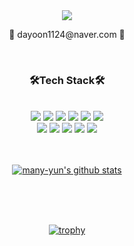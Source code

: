 
<div align="center">
  <img src="https://capsule-render.vercel.app/api?type=waving&color=f7baaa&height=300&section=header&text=Dayun's%20Profile&fontSize=60&fontColor=ffffff" />
  
  <p>📧 dayoon1124@naver.com 📧</p>
  
  <br/>
  
  <div>
    <h3>🛠️Tech Stack🛠️</h3>
    <br/>
    <img src="https://img.shields.io/badge/React-61DAFB?style=flat-square&logo=React&logoColor=black">
    <img src="https://img.shields.io/badge/redux-764ABC?style=flat-square&logo=redux&logoColor=white">
    <img src="https://img.shields.io/badge/javascript-F7DF1E?style=flat-square&logo=javascript&logoColor=black">
    <img src="https://img.shields.io/badge/json-000000?style=flat-square&logo=json&logoColor=white">
    <img src="https://img.shields.io/badge/html5-E34F26?style=flat-square&logo=html5&logoColor=white">
    <img src="https://img.shields.io/badge/css3-1572B6?style=flat-square&logo=css3&logoColor=white">
    <br/>
    <img src="https://img.shields.io/badge/StyledComponents-DB7093?style=flat-square">
    <img src="https://img.shields.io/badge/npm-CB3837?style=flat-square&logo=npm&logoColor=white">
    <img src="https://img.shields.io/badge/prettier-F7B93E?style=flat-square&logo=prettier&logoColor=black">
    <img src="https://img.shields.io/badge/VSCode-007ACC?style=flat-square&logo=visualstudiocode&logoColor=white">
    <img src="https://img.shields.io/badge/Figma-F24E1E?style=flat-square&logo=figma&logoColor=white">
  </div>
  
  <br/>
  <br/>
  
  [![many-yun's github stats](https://github-readme-stats.vercel.app/api/top-langs/?username=many-yun&show_icons=true&hide_border=true&title_color=004386&icon_color=004386&layout=compact)](https://github.com/many-yun)

  <br/>
  

  <br/>
  <br/>

  [![trophy](https://github-profile-trophy.vercel.app/?username=many-yun&row=1)](https://github.com/ryo-ma/github-profile-trophy)
  
</div>
